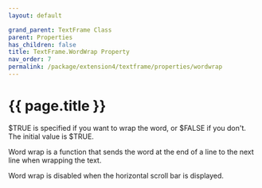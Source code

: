 ```yaml
---
layout: default

grand_parent: TextFrame Class
parent: Properties
has_children: false
title: TextFrame.WordWrap Property
nav_order: 7
permalink: /package/extension4/textframe/properties/wordwrap
---
```

# {{ page.title }}

$TRUE is specified if you want to wrap the word, or $FALSE if you don't. The initial value is $TRUE.

Word wrap is a function that sends the word at the end of a line to the next line when wrapping the text.

Word wrap is disabled when the horizontal scroll bar is displayed.